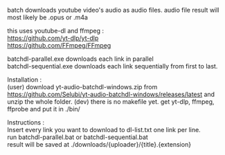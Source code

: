 batch downloads youtube video's audio as audio files. audio file result will most likely be .opus or .m4a

this uses youtube-dl and ffmpeg :  
https://github.com/yt-dlp/yt-dlp  
https://github.com/FFmpeg/FFmpeg  

batchdl-parallel.exe downloads each link in parallel  
batchdl-sequential.exe  downloads each link sequentially from first to last.

Installation :   
(user) download yt-audio-batchdl-windows.zip from https://github.com/Selubi/yt-audio-batchdl-windows/releases/latest and unzip the whole folder.
(dev) there is no makefile yet. get yt-dlp, ffmpeg, ffprobe and put it in ./bin/

Instructions :  
Insert every link you want to download to dl-list.txt one link per line.  
run batchdl-parallel.bat or batchdl-sequential.bat  
result will be saved at ./downloads/{uploader}/{title}.{extension}  
